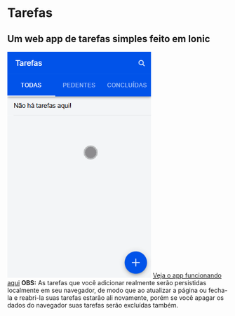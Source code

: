 # Tarefas 
## Um web app de tarefas simples feito em Ionic

![alt text](prints/chrome_si4cqloP6d.gif)
[Veja o app funcionando aqui](#notImplement)
**OBS:** As tarefas que você adicionar realmente serão persistidas localmente em seu navegador, de modo que ao atualizar a página ou fecha-la e reabri-la suas tarefas estarão ali novamente, porém se você apagar os dados do navegador suas tarefas serão excluídas também.